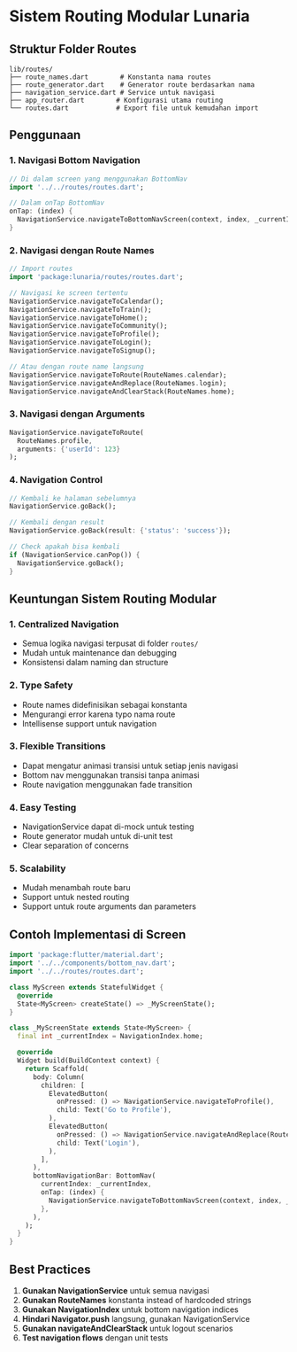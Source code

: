 # Sistem Routing Modular Lunaria

## Struktur Folder Routes

```
lib/routes/
├── route_names.dart        # Konstanta nama routes
├── route_generator.dart    # Generator route berdasarkan nama
├── navigation_service.dart # Service untuk navigasi
├── app_router.dart        # Konfigurasi utama routing
└── routes.dart            # Export file untuk kemudahan import
```

## Penggunaan

### 1. Navigasi Bottom Navigation
```dart
// Di dalam screen yang menggunakan BottomNav
import '../../routes/routes.dart';

// Dalam onTap BottomNav
onTap: (index) {
  NavigationService.navigateToBottomNavScreen(context, index, _currentIndex);
}
```

### 2. Navigasi dengan Route Names
```dart
// Import routes
import 'package:lunaria/routes/routes.dart';

// Navigasi ke screen tertentu
NavigationService.navigateToCalendar();
NavigationService.navigateToTrain();
NavigationService.navigateToHome();
NavigationService.navigateToCommunity();
NavigationService.navigateToProfile();
NavigationService.navigateToLogin();
NavigationService.navigateToSignup();

// Atau dengan route name langsung
NavigationService.navigateToRoute(RouteNames.calendar);
NavigationService.navigateAndReplace(RouteNames.login);
NavigationService.navigateAndClearStack(RouteNames.home);
```

### 3. Navigasi dengan Arguments
```dart
NavigationService.navigateToRoute(
  RouteNames.profile, 
  arguments: {'userId': 123}
);
```

### 4. Navigation Control
```dart
// Kembali ke halaman sebelumnya
NavigationService.goBack();

// Kembali dengan result
NavigationService.goBack(result: {'status': 'success'});

// Check apakah bisa kembali
if (NavigationService.canPop()) {
  NavigationService.goBack();
}
```

## Keuntungan Sistem Routing Modular

### 1. **Centralized Navigation**
- Semua logika navigasi terpusat di folder `routes/`
- Mudah untuk maintenance dan debugging
- Konsistensi dalam naming dan structure

### 2. **Type Safety**
- Route names didefinisikan sebagai konstanta
- Mengurangi error karena typo nama route
- Intellisense support untuk navigation

### 3. **Flexible Transitions**
- Dapat mengatur animasi transisi untuk setiap jenis navigasi
- Bottom nav menggunakan transisi tanpa animasi
- Route navigation menggunakan fade transition

### 4. **Easy Testing**
- NavigationService dapat di-mock untuk testing
- Route generator mudah untuk di-unit test
- Clear separation of concerns

### 5. **Scalability**
- Mudah menambah route baru
- Support untuk nested routing
- Support untuk route arguments dan parameters

## Contoh Implementasi di Screen

```dart
import 'package:flutter/material.dart';
import '../../components/bottom_nav.dart';
import '../../routes/routes.dart';

class MyScreen extends StatefulWidget {
  @override
  State<MyScreen> createState() => _MyScreenState();
}

class _MyScreenState extends State<MyScreen> {
  final int _currentIndex = NavigationIndex.home;

  @override
  Widget build(BuildContext context) {
    return Scaffold(
      body: Column(
        children: [
          ElevatedButton(
            onPressed: () => NavigationService.navigateToProfile(),
            child: Text('Go to Profile'),
          ),
          ElevatedButton(
            onPressed: () => NavigationService.navigateAndReplace(RouteNames.login),
            child: Text('Login'),
          ),
        ],
      ),
      bottomNavigationBar: BottomNav(
        currentIndex: _currentIndex,
        onTap: (index) {
          NavigationService.navigateToBottomNavScreen(context, index, _currentIndex);
        },
      ),
    );
  }
}
```

## Best Practices

1. **Gunakan NavigationService** untuk semua navigasi
2. **Gunakan RouteNames** konstanta instead of hardcoded strings
3. **Gunakan NavigationIndex** untuk bottom navigation indices
4. **Hindari Navigator.push** langsung, gunakan NavigationService
5. **Gunakan navigateAndClearStack** untuk logout scenarios
6. **Test navigation flows** dengan unit tests
